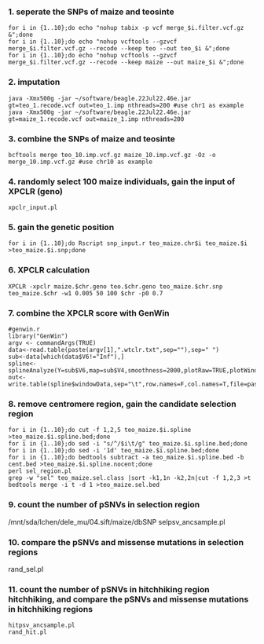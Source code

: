 ### 1. seperate the SNPs of maize and teosinte
```
for i in {1..10};do echo "nohup tabix -p vcf merge_$i.filter.vcf.gz &";done
for i in {1..10};do echo "nohup vcftools --gzvcf merge_$i.filter.vcf.gz --recode --keep teo --out teo_$i &";done
for i in {1..10};do echo "nohup vcftools --gzvcf merge_$i.filter.vcf.gz --recode --keep maize --out maize_$i &";done
```
### 2. imputation
```
java -Xmx500g -jar ~/software/beagle.22Jul22.46e.jar gt=teo_1.recode.vcf out=teo_1.imp nthreads=200 #use chr1 as example
java -Xmx500g -jar ~/software/beagle.22Jul22.46e.jar gt=maize_1.recode.vcf out=maize_1.imp nthreads=200
```
### 3. combine the SNPs of maize and teosinte
```
bcftools merge teo_10.imp.vcf.gz maize_10.imp.vcf.gz -Oz -o merge_10.imp.vcf.gz #use chr10 as example
```
### 4. randomly select 100 maize individuals, gain the input of XPCLR (geno)
```
xpclr_input.pl
```
### 5. gain the genetic position
```
for i in {1..10};do Rscript snp_input.r teo_maize.chr$i teo_maize.$i >teo_maize.$i.snp;done 
```
### 6. XPCLR calculation
```
XPCLR -xpclr maize.$chr.geno teo.$chr.geno teo_maize.$chr.snp teo_maize.$chr -w1 0.005 50 100 $chr -p0 0.7
```
### 7. combine the XPCLR score with GenWin
```
#genwin.r
library("GenWin")
argv <- commandArgs(TRUE)
data<-read.table(paste(argv[1],".wtclr.txt",sep=""),sep=" ")
sub<-data[which(data$V6!="Inf"),]
spline<-splineAnalyze(Y=sub$V6,map=sub$V4,smoothness=2000,plotRaw=TRUE,plotWindows=TRUE,method=4)
out<-write.table(spline$windowData,sep="\t",row.names=F,col.names=T,file=paste(argv[1],".spline",sep=""),quote=F)
```
### 8. remove centromere region, gain the candidate selection region
```
for i in {1..10};do cut -f 1,2,5 teo_maize.$i.spline >teo_maize.$i.spline.bed;done
for i in {1..10};do sed -i "s/^/$i\t/g" teo_maize.$i.spline.bed;done
for i in {1..10};do sed -i '1d' teo_maize.$i.spline.bed;done
for i in {1..10};do bedtools subtract -a teo_maize.$i.spline.bed -b cent.bed >teo_maize.$i.spline.nocent;done
perl sel_region.pl
grep -w "sel" teo_maize.sel.class |sort -k1,1n -k2,2n|cut -f 1,2,3 >t
bedtools merge -i t -d 1 >teo_maize.sel.bed
```
### 9. count the number of pSNVs in selection region
/mnt/sda/lchen/dele_mu/04.sift/maize/dbSNP
selpsv_ancsample.pl
### 10. compare the pSNVs and missense mutations in selection regions
rand_sel.pl
### 11. count the number of pSNVs in hitchhiking region hitchhiking, and compare the pSNVs and missense mutations in hitchhiking regions
```
hitpsv_ancsample.pl
rand_hit.pl
```